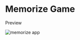 # Memorize Game

Preview

![memorize app](https://user-images.githubusercontent.com/61724325/216392559-8987f2c1-70e1-491b-b60e-307d47217cde.gif)

